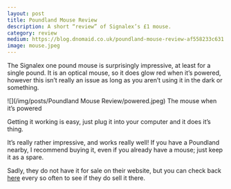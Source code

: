 ```yaml
---
layout: post
title: Poundland Mouse Review
description: A short “review” of Signalex’s £1 mouse.
category: review
medium: https://blog.dnomaid.co.uk/poundland-mouse-review-af558233c631
image: mouse.jpeg
---
```


The Signalex one pound mouse is surprisingly impressive, at least for a single pound. It is an optical mouse, so it does glow red when it’s powered, however this isn’t really an issue as long as you aren’t using it in the dark or something.

![](/img/posts/Poundland Mouse Review/powered.jpeg)
<span class="image-caption">The mouse when it’s powered</span>

Getting it working is easy, just plug it into your computer and it does it’s thing.

It’s really rather impressive, and works really well! If you have a Poundland nearby, I recommend buying it, even if you already have a mouse; just keep it as a spare.

Sadly, they do not have it for sale on their website, but you can check back [here](http://www.poundland.co.uk/catalogsearch/result/?q=signalex) every so often to see if they do sell it there.
